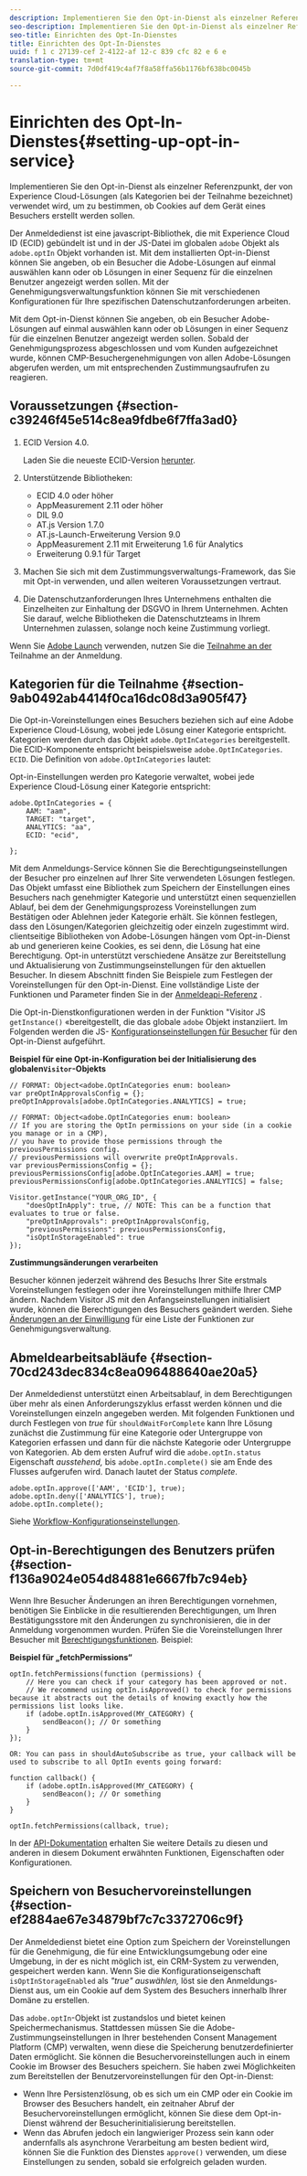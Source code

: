 ```yaml
---
description: Implementieren Sie den Opt-in-Dienst als einzelner Referenzpunkt, der von Experience Cloud-Lösungen (als Kategorien bei der Teilnahme bezeichnet) verwendet wird, um zu bestimmen, ob Cookies auf dem Gerät eines Besuchers erstellt werden sollen.
seo-description: Implementieren Sie den Opt-in-Dienst als einzelner Referenzpunkt, der von Experience Cloud-Lösungen (als Kategorien bei der Teilnahme bezeichnet) verwendet wird, um zu bestimmen, ob Cookies auf dem Gerät eines Besuchers erstellt werden sollen.
seo-title: Einrichten des Opt-In-Dienstes
title: Einrichten des Opt-In-Dienstes
uuid: f 1 c 27139-cef 2-4122-af 12-c 839 cfc 82 e 6 e
translation-type: tm+mt
source-git-commit: 7d0df419c4af7f8a58ffa56b1176bf638bc0045b

---
```



# Einrichten des Opt-In-Dienstes{#setting-up-opt-in-service}

Implementieren Sie den Opt-in-Dienst als einzelner Referenzpunkt, der von Experience Cloud-Lösungen (als Kategorien bei der Teilnahme bezeichnet) verwendet wird, um zu bestimmen, ob Cookies auf dem Gerät eines Besuchers erstellt werden sollen.

Der Anmeldedienst ist eine javascript-Bibliothek, die mit Experience Cloud ID (ECID) gebündelt ist und in der JS-Datei im globalen `adobe` Objekt als `adobe.optIn` Objekt vorhanden ist. Mit dem installierten Opt-in-Dienst können Sie angeben, ob ein Besucher die Adobe-Lösungen auf einmal auswählen kann oder ob Lösungen in einer Sequenz für die einzelnen Benutzer angezeigt werden sollen. Mit der Genehmigungsverwaltungsfunktion können Sie mit verschiedenen Konfigurationen für Ihre spezifischen Datenschutzanforderungen arbeiten.

Mit dem Opt-in-Dienst können Sie angeben, ob ein Besucher Adobe-Lösungen auf einmal auswählen kann oder ob Lösungen in einer Sequenz für die einzelnen Benutzer angezeigt werden sollen. Sobald der Genehmigungsprozess abgeschlossen und vom Kunden aufgezeichnet wurde, können CMP-Besuchergenehmigungen von allen Adobe-Lösungen abgerufen werden, um mit entsprechenden Zustimmungsaufrufen zu reagieren.

## Voraussetzungen {#section-c39246f45e514c8ea9fdbe6f7ffa3ad0}

1. ECID Version 4.0.

   Laden Sie die neueste ECID-Version [herunter](https://github.com/Adobe-Marketing-Cloud/id-service/releases).

1. Unterstützende Bibliotheken:

   * ECID 4.0 oder höher
   * AppMeasurement 2.11 oder höher
   * DIL 9.0
   * AT.js Version 1.7.0
   * AT.js-Launch-Erweiterung Version 9.0
   * AppMeasurement 2.11 mit Erweiterung 1.6 für Analytics
   * Erweiterung 0.9.1 für Target

1. Machen Sie sich mit dem Zustimmungsverwaltungs-Framework, das Sie mit Opt-in verwenden, und allen weiteren Voraussetzungen vertraut.

   <!--
   For IAB, see here for additional pre-reqs.
   -->

1. Die Datenschutzanforderungen Ihres Unternehmens enthalten die Einzelheiten zur Einhaltung der DSGVO in Ihrem Unternehmen. Achten Sie darauf, welche Bibliotheken die Datenschutzteams in Ihrem Unternehmen zulassen, solange noch keine Zustimmung vorliegt.

Wenn Sie [Adobe Launch](https://docs.adobelaunch.com/) verwenden, nutzen Sie die [Teilnahme an der](../../implementation-guides/opt-in-service/launch.md) Teilnahme an der Anmeldung.

## Kategorien für die Teilnahme {#section-9ab0492ab4414f0ca16dc08d3a905f47}

Die Opt-in-Voreinstellungen eines Besuchers beziehen sich auf eine Adobe Experience Cloud-Lösung, wobei jede Lösung einer Kategorie entspricht. Kategorien werden durch das Objekt `adobe.OptInCategories` bereitgestellt. Die ECID-Komponente entspricht beispielsweise `adobe.OptInCategories`. `ECID`. Die Definition von `adobe.OptInCategories` lautet:

Opt-in-Einstellungen werden pro Kategorie verwaltet, wobei jede Experience Cloud-Lösung einer Kategorie entspricht:

```
adobe.OptInCategories = { 
    AAM: "aam", 
    TARGET: "target",  
    ANALYTICS: "aa", 
    ECID: "ecid", 
     
};
```

Mit dem Anmeldungs-Service können Sie die Berechtigungseinstellungen der Besucher pro einzelnen auf Ihrer Site verwendeten Lösungen festlegen. Das Objekt umfasst eine Bibliothek zum Speichern der Einstellungen eines Besuchers nach genehmigter Kategorie und unterstützt einen sequenziellen Ablauf, bei dem der Genehmigungsprozess Voreinstellungen zum Bestätigen oder Ablehnen jeder Kategorie erhält. Sie können festlegen, dass den Lösungen/Kategorien gleichzeitig oder einzeln zugestimmt wird.
clientseitige Bibliotheken von Adobe-Lösungen hängen vom Opt-in-Dienst ab und generieren keine Cookies, es sei denn, die Lösung hat eine Berechtigung. Opt-in unterstützt verschiedene Ansätze zur Bereitstellung und Aktualisierung von Zustimmungseinstellungen für den aktuellen Besucher. In diesem Abschnitt finden Sie Beispiele zum Festlegen der Voreinstellungen für den Opt-in-Dienst. Eine vollständige Liste der Funktionen und Parameter finden Sie in der [Anmeldeapi-Referenz](../../implementation-guides/opt-in-service/api.md#reference-4f30152333dd4990ab10c1b8b82fc867) .

Die Opt-in-Dienstkonfigurationen werden in der Funktion &quot;Visitor JS `getInstance()` «bereitgestellt, die das globale `adobe` Objekt instanziiert. Im Folgenden werden die JS- [Konfigurationseinstellungen für Besucher](../../implementation-guides/opt-in-service/api.md#section-d66018342baf401389f248bb381becbf) für den Opt-in-Dienst aufgeführt.

**Beispiel für eine Opt-in-Konfiguration bei der Initialisierung des globalen`Visitor`-Objekts**

```
// FORMAT: Object<adobe.OptInCategories enum: boolean> 
var preOptInApprovalsConfig = {}; 
preOptInApprovals[adobe.OptInCategories.ANALYTICS] = true; 
  
// FORMAT: Object<adobe.OptInCategories enum: boolean> 
// If you are storing the OptIn permissions on your side (in a cookie you manage or in a CMP), 
// you have to provide those permissions through the previousPermissions config. 
// previousPermissions will overwrite preOptInApprovals. 
var previousPermissionsConfig = {}; 
previousPermissionsConfig[adobe.OptInCategories.AAM] = true; 
previousPermissionsConfig[adobe.OptInCategories.ANALYTICS] = false; 
  
Visitor.getInstance("YOUR_ORG_ID", { 
    "doesOptInApply": true, // NOTE: This can be a function that evaluates to true or false. 
    "preOptInApprovals": preOptInApprovalsConfig, 
    "previousPermissions": previousPermissionsConfig, 
    "isOptInStorageEnabled": true 
});
```

**Zustimmungsänderungen verarbeiten**

Besucher können jederzeit während des Besuchs Ihrer Site erstmals Voreinstellungen festlegen oder ihre Voreinstellungen mithilfe Ihrer CMP ändern. Nachdem Visitor JS mit den Anfangseinstellungen initialisiert wurde, können die Berechtigungen des Besuchers geändert werden. Siehe [Änderungen an der Einwilligung](../../implementation-guides/opt-in-service/api.md#section-c3d85403ff0d4394bd775c39f3d001fc) für eine Liste der Funktionen zur Genehmigungsverwaltung.

<!--
<p> *** <b>sample code block </b>*** </p>
-->

## Abmeldearbeitsabläufe {#section-70cd243dec834c8ea096488640ae20a5}

Der Anmeldedienst unterstützt einen Arbeitsablauf, in dem Berechtigungen über mehr als einen Anforderungszyklus erfasst werden können und die Voreinstellungen einzeln angegeben werden. Mit folgenden Funktionen und durch Festlegen von *true* für `shouldWaitForComplete` kann Ihre Lösung zunächst die Zustimmung für eine Kategorie oder Untergruppe von Kategorien erfassen und dann für die nächste Kategorie oder Untergruppe von Kategorien. Ab dem ersten Aufruf wird die `adobe.optIn.status` Eigenschaft *ausstehend,* bis `adobe.optIn.complete()` sie am Ende des Flusses aufgerufen wird. Danach lautet der Status *complete*.

```
adobe.optIn.approve(['AAM', 'ECID'], true); 
adobe.optIn.deny(['ANALYTICS'], true); 
adobe.optIn.complete();
```

Siehe [Workflow-Konfigurationseinstellungen](../../implementation-guides/opt-in-service/api.md#section-2c5adfa5459c4e72b96d2693123a53c2).

## Opt-in-Berechtigungen des Benutzers prüfen {#section-f136a9024e054d84881e6667fb7c94eb}

Wenn Ihre Besucher Änderungen an ihren Berechtigungen vornehmen, benötigen Sie Einblicke in die resultierenden Berechtigungen, um Ihren Bestätigungsstore mit den Änderungen zu synchronisieren, die in der Anmeldung vorgenommen wurden. Prüfen Sie die Voreinstellungen Ihrer Besucher mit [Berechtigungsfunktionen](../../implementation-guides/opt-in-service/api.md#section-7fe57279b5b44b4f8fe47e336df60155). Beispiel:

**Beispiel für „fetchPermissions“**

```
optIn.fetchPermissions(function (permissions) { 
    // Here you can check if your category has been approved or not. 
    // We recommend using optIn.isApproved() to check for permissions because it abstracts out the details of knowing exactly how the permissions list looks like. 
    if (adobe.optIn.isApproved(MY_CATEGORY) { 
        sendBeacon(); // Or something 
    } 
});

OR: You can pass in shouldAutoSubscribe as true, your callback will be used to subscribe to all OptIn events going forward:

function callback() { 
    if (adobe.optIn.isApproved(MY_CATEGORY) { 
        sendBeacon(); // Or something 
    } 
}

optIn.fetchPermissions(callback, true);
```

In der [API-Dokumentation](../../implementation-guides/opt-in-service/api.md#reference-4f30152333dd4990ab10c1b8b82fc867) erhalten Sie weitere Details zu diesen und anderen in diesem Dokument erwähnten Funktionen, Eigenschaften oder Konfigurationen.

## Speichern von Besuchervoreinstellungen {#section-ef2884ae67e34879bf7c7c3372706c9f}

Der Anmeldedienst bietet eine Option zum Speichern der Voreinstellungen für die Genehmigung, die für eine Entwicklungsumgebung oder eine Umgebung, in der es nicht möglich ist, ein CRM-System zu verwenden, gespeichert werden kann. Wenn Sie die Konfigurationseigenschaft `isOptInStorageEnabled` als *&quot;true&quot; auswählen,* löst sie den Anmeldungs-Dienst aus, um ein Cookie auf dem System des Besuchers innerhalb Ihrer Domäne zu erstellen.

Das `adobe.optIn`-Objekt ist zustandslos und bietet keinen Speichermechanismus. Stattdessen müssen Sie die Adobe-Zustimmungseinstellungen in Ihrer bestehenden Consent Management Platform (CMP) verwalten, wenn diese die Speicherung benutzerdefinierter Daten ermöglicht. Sie können die Besuchervoreinstellungen auch in einem Cookie im Browser des Besuchers speichern. Sie haben zwei Möglichkeiten zum Bereitstellen der Benutzervoreinstellungen für den Opt-in-Dienst:

* Wenn Ihre Persistenzlösung, ob es sich um ein CMP oder ein Cookie im Browser des Besuchers handelt, ein zeitnaher Abruf der Besuchervoreinstellungen ermöglicht, können Sie diese dem Opt-in-Dienst während der Besucherinitialisierung bereitstellen.
* Wenn das Abrufen jedoch ein langwieriger Prozess sein kann oder andernfalls als asynchrone Verarbeitung am besten bedient wird, können Sie die Funktion des Dienstes `approve()` verwenden, um diese Einstellungen zu senden, sobald sie erfolgreich geladen wurden.

